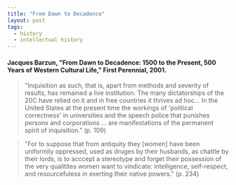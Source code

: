 ```yaml
---
title: "From Dawn to Decadence"
layout: post
tags:
  - history
  - intellectual history
---
```


#### Jacques Barzun, "From Dawn to Decadence: 1500 to the Present, 500 Years of Western Cultural Life," First Perennial, 2001.

> "Inquisition as such, that is, apart from methods and severity of results, has remained a live institution. The many dictatorships of the 20C have relied on it and in free countries it thrives ad hoc... In the United States at the present time the workings of 'political correctness' in universities and the speech police that punishes persons and corporations ... are manifestations of the permanent spirit of inquisition." (p. 109)

> "For to suppose that from antiquity they \[women\] have been uniformlly oppressed, used as druges by their husbands, as chattle by their lords, is to acccept a stereotype and forget their possession of the very qualitites women want to vindicate: intelligence, self-respect, and resourcefuless in exerting their native powers." (p. 234)
